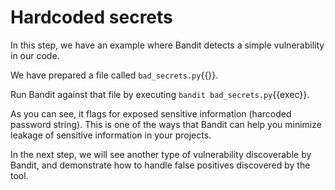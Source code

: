 # Hardcoded secrets
In this step, we have an example where Bandit detects a simple vulnerability in our code.

We have prepared a file called `bad_secrets.py`{{}}.

Run Bandit against that file by executing `bandit bad_secrets.py`{{exec}}.

As you can see, it flags for exposed sensitive information (harcoded password string). This is one of the ways that Bandit can help you minimize leakage of sensitive information in your projects.

In the next step, we will see another type of vulnerability discoverable by Bandit, and demonstrate how to handle false positives discovered by the tool.